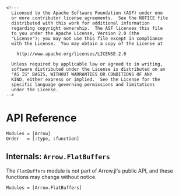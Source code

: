 ```@raw html
<!---
  Licensed to the Apache Software Foundation (ASF) under one
  or more contributor license agreements.  See the NOTICE file
  distributed with this work for additional information
  regarding copyright ownership.  The ASF licenses this file
  to you under the Apache License, Version 2.0 (the
  "License"); you may not use this file except in compliance
  with the License.  You may obtain a copy of the License at

    http://www.apache.org/licenses/LICENSE-2.0

  Unless required by applicable law or agreed to in writing,
  software distributed under the License is distributed on an
  "AS IS" BASIS, WITHOUT WARRANTIES OR CONDITIONS OF ANY
  KIND, either express or implied.  See the License for the
  specific language governing permissions and limitations
  under the License.
-->
```

# API Reference

```@autodocs
Modules = [Arrow]
Order   = [:type, :function]
```

## Internals: `Arrow.FlatBuffers`

The `FlatBuffers` module is not part of Arrow.jl's public API, and these functions may change without notice.

```@autodocs
Modules = [Arrow.FlatBuffers]
```
